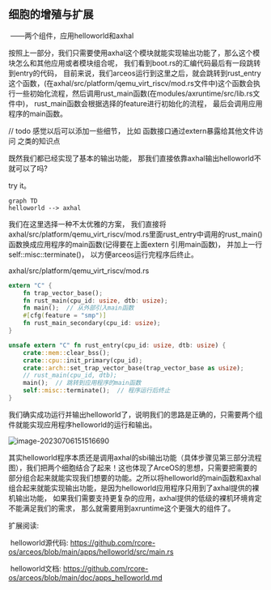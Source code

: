 ## 细胞的增殖与扩展  

​	——两个组件，应⽤helloworld和axhal

按照上一部分，我们只需要使用axhal这个模块就能实现输出功能了，那么这个模块怎么和其他应用或者模块组合呢， 我们看到boot.rs的汇编代码最后有一段跳转到entry的代码， 目前来说，我们arceos运行到这里之后，就会跳转到rust_entry这个函数，(在axhal/src/platform/qemu_virt_riscv/mod.rs文件中)这个函数会执行一些初始化流程，然后调用rust_main函数(在modules/axruntime/src/lib.rs文件中)， rust_main函数会根据选择的feature进行初始化的流程， 最后会调用应用程序的main函数。 

// todo 感觉以后可以添加一些细节，  比如 函数接口通过extern暴露给其他文件访问 之类的知识点

既然我们都已经实现了基本的输出功能， 那我们直接依靠axhal输出helloworld不就可以了吗? 

try it。

```mermaid
graph TD
helloworld --> axhal
```



我们在这里选择一种不太优雅的方案， 我们直接将axhal/src/platform/qemu_virt_riscv/mod.rs里面rust_entry中调用的rust_main()函数换成应用程序的main函数(记得要在上面extern 引用main函数)， 并加上一行self::misc::terminate()， 以方便arceos运行完程序后终止。

axhal/src/platform/qemu_virt_riscv/mod.rs

```rust
extern "C" {
    fn trap_vector_base();
    fn rust_main(cpu_id: usize, dtb: usize);
    fn main();  // 从外部引入main函数
    #[cfg(feature = "smp")]
    fn rust_main_secondary(cpu_id: usize);
}

unsafe extern "C" fn rust_entry(cpu_id: usize, dtb: usize) {
    crate::mem::clear_bss();
    crate::cpu::init_primary(cpu_id);
    crate::arch::set_trap_vector_base(trap_vector_base as usize);
    // rust_main(cpu_id, dtb);
    main();  // 跳转到应用程序的main函数
    self::misc::terminate();  // 程序运行后终止
}
```

我们确实成功运行并输出helloworld了，说明我们的思路是正确的，只需要两个组件就能实现应用程序helloworld的运行和输出。

![image-20230706151516690](https://s2.loli.net/2023/07/06/3TNuBdRbEcCAevM.png)



其实helloworld程序本质还是调用axhal的sbi输出功能（具体步骤见第三部分流程图），我们把两个细胞结合了起来！这也体现了ArceOS的思想，只需要把需要的部分组合起来就能实现我们想要的功能。之所以将helloworld的main函数和axhal组合起来就能实现输出功能，是因为helloworld应用程序只用到了axhal提供的裸机输出功能， 如果我们需要支持更复杂的应用，axhal提供的低级的裸机环境肯定不能满足我们的需求， 那么就需要用到axruntime这个更强大的组件了。

扩展阅读: 

​	helloworld源代码: https://github.com/rcore-os/arceos/blob/main/apps/helloworld/src/main.rs

​	helloworld文档: https://github.com/rcore-os/arceos/blob/main/doc/apps_helloworld.md
